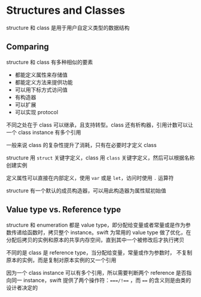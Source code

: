 # Structures and Classes

structure 和 class 是用于用户自定义类型的数据结构

## Comparing

structure 和 class 有多种相似的要素

* 都能定义属性来存储值
* 都能定义方法来提供功能
* 可以用下标方式访问值
* 有构造器
* 可以扩展
* 可以实现 protocol

不同之处在于 class 可以继承，且支持转型。class 还有析构器，引用计数可以让一个 class instance 有多个引用

一般来说 class 的复杂性提升了消耗，只有在必要时才定义 class

structure 用 `struct` 关键字定义，class 用 `class` 关键字定义，然后可以根据名称创建实例

定义属性可以直接在内部定义，使用 `var` 或是 `let`，访问时使用 `.` 运算符

structure 有一个默认的成员构造器，可以用此构造器为属性赋初始值

## Value type vs. Reference type

structure 和 enumeration 都是 value type，即分配给变量或者常量或是作为参数传递给函数时，拷贝整个 instance。swift 为常用的 value type 做了优化，在分配后拷贝的实例和原本的共享内存空间，直到其中一个被修改后才执行拷贝

不同的是 class 是 reference type，当分配给变量，常量或作为参数时， 不复制原本的实例，而是复制对原本实例的又一个引用

因为一个 class instance 可以有多个引用，所以需要判断两个 reference 是否指向同一 instance，swift 提供了两个操作符：`===/!==` ，而 `==` 的含义则是由类的设计者决定的

